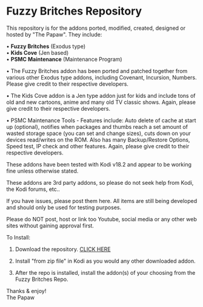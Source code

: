 # Fuzzy Britches Repository
This repository is for the addons ported, modified, created, designed or hosted by "The Papaw". They include:

• <B>Fuzzy Britches</B> (Exodus type)<BR>
• <B>Kids Cove</B> (Jen based)<BR>
• <B>PSMC Maintenance</B> (Maintenance Program)

• The Fuzzy Britches addon has been ported and patched together from various other Exodus type addons, including Covenant, Incursion, Numbers. Please give credit to their respective developers.

• The Kids Cove addon is a Jen type addon just for kids and include tons of old and new cartoons, anime and many old TV classic shows. Again, please give credit to their respective developers.

• PSMC Maintenance Tools - Features include: Auto delete of cache at start up (optional), notifies when packages and thumbs reach a set amount of wasted storage space (you can set and change sizes), cuts down on your devices read/writes on the ROM. Also has many Backup/Restore Options, Speed test, IP check and other features. Again, please give credit to their respective developers.

These addons have been tested with Kodi v18.2 and appear to be working fine unless otherwise stated.

These addons are 3rd party addons, so please do not seek help from Kodi, the Kodi forums, etc..

If you have issues, please post them here. All items are still being developed and should only be used for testing purposes.

Please do NOT post, host or link too Youtube, social media or any other web sites without gaining approval first.

  
To Install:
1. Download the repository. <a href="https://github.com/Wanderer189/fuzzybritches/raw/master/_zips/repository.fuzzybritches/repository.fuzzybritches-1.0.4.zip">CLICK HERE</a>

2. Install "from zip file" in Kodi as you would any other downloaded addon.

3. After the repo is installed, install the addon(s) of your choosing from the Fuzzy Britches Repo.


Thanks & enjoy!<BR>
	The Papaw

